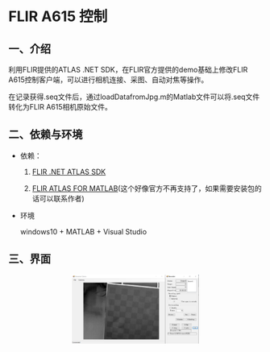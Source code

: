 # FLIR A615 控制

## 一、介绍

利用FLIR提供的ATLAS .NET SDK，在FLIR官方提供的demo基础上修改FLIR A615控制客户端，可以进行相机连接、采图、自动对焦等操作。

在记录获得.seq文件后，通过loadDatafromJpg.m的Matlab文件可以将.seq文件转化为FLIR A615相机原始文件。



## 二、依赖与环境

* 依赖：

  1. [FLIR .NET ATLAS SDK](https://www.flir.cn/products/flir-atlas-sdk-for-.net/)

  2. [FLIR ATLAS FOR MATLAB](https://www.flir.com/support/products/flir-atlas-sdk-for-matlab/?page=1)(这个好像官方不再支持了，如果需要安装包的话可以联系作者)

* 环境

   windows10 + MATLAB + Visual Studio



## 三、界面

<p align="center"><img src="./result/GUI.png" width=50%></p>

